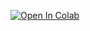 [![Open In Colab](https://colab.research.google.com/assets/colab-badge.svg)](https://colab.research.google.com/github/Saimanoj2325/TreeSpeciesClassification/blob/main/TreeSpeciesClassification.ipynb)
